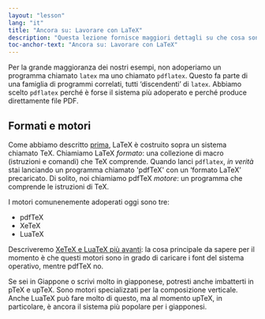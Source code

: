 ```yaml
---
layout: "lesson"
lang: "it"
title: "Ancora su: Lavorare con LaTeX"
description: "Questa lezione fornisce maggiori dettagli su che cosa sono LaTeX e i motori su cui gira."
toc-anchor-text: "Ancora su: Lavorare con LaTeX"
---
```


Per la grande maggioranza dei nostri esempi, non adoperiamo un programma 
chiamato `latex` ma uno chiamato `pdflatex`. 
Questo fa parte di una famiglia di programmi correlati, tutti ‘discendenti’ 
di `latex`. 
Abbiamo scelto `pdflatex` perché è forse il sistema più adoperato 
e perché produce direttamente file PDF.

## Formati e motori

Come abbiamo descritto [prima](more-01), LaTeX è costruito sopra un sistema 
chiamato TeX. Chiamiamo LaTeX _formato_: una collezione di macro 
(istruzioni e comandi) che TeX comprende. 
Quando lanci `pdflatex`, _in verità_ stai lanciando un
programma chiamato 'pdfTeX' con un ‘formato LaTeX’ precaricato. 
Di solito, noi chiamiamo pdfTeX _motore_: un programma che
comprende le istruzioni di TeX.

I motori comunenemente adoperati oggi sono tre:

- pdfTeX
- XeTeX
- LuaTeX

Descriveremo [XeTeX e LuaTeX più avanti](lesson-14): la cosa principale da 
sapere per il momento è che questi motori sono in grado di caricare i font 
del sistema operativo, mentre pdfTeX no.

Se sei in Giappone o scrivi molto in giapponese, potresti anche imbatterti 
in pTeX e upTeX. Sono motori specializzati per la composizione verticale. 
Anche LuaTeX può fare molto di questo, ma al momento upTeX, in particolare, 
è ancora il sistema più popolare per i giapponesi.
